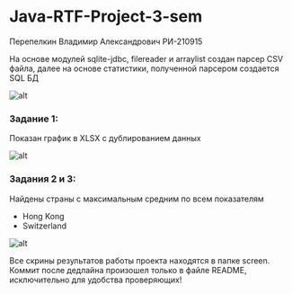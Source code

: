 # Java-RTF-Project-3-sem
Перепелкин Владимир Александрович РИ-210915

На основе модулей sqlite-jdbc, filereader и arraylist создан парсер CSV файла, далее на основе статистики, полученной парсером создается SQL БД

![alt](https://sun9-north.userapi.com/sun9-88/s/v1/ig2/VRUFzUT4VkoTf7tnLw-WIxDjSSQKV5z1vfZUqcA9q12KRvYg_otzEkVi4vwPf54_vwmAB5BhmTAiHu-EUoYNQaRf.jpg?size=1315x838&quality=96&type=album)

### Задание 1:
Показан график в XLSX с дублированием данных

![alt](https://sun1.userapi.com/sun1-13/s/v1/ig2/kLfmZbsYl-EfCphVqyIzLxFyjDbgJYc3lfgEtf5aj_zjdhYL30_IUp9V8wbPBvzlDILUPZwP2PBmycTzhDC2GcbL.jpg?size=1920x1040&quality=96&type=album)

### Задания 2 и 3: 
Найдены страны с максимальным средним по всем показателям
- Hong Kong
- Switzerland

![alt](https://sun9-west.userapi.com/sun9-51/s/v1/ig2/CbspFV1__C6cg49Jp5hOxkwoX_k2x9CN_PRDtfvoAVa4YnfJD_-2iipwZg0CmoEN7YgV2wwLhe1q3CLhgDkjWNAR.jpg?size=1924x1041&quality=96&type=album)



Все скрины результатов работы проекта находятся в папке screen.
Коммит после дедлайна произошел только в файле README, исключительно для удобства проверяющих! 
